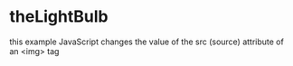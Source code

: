# theLightBulb
this example JavaScript changes the value of the src (source) attribute of an &lt;img> tag
